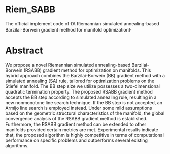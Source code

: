 # Riem_SABB
The official implement code of 《A Riemannian simulated annealing-based Barzilai-Borwein gradient method for manifold optimization》


# Abstract
We propose a novel Riemannian simulated annealing-based Barzilai-Borwein (RSABB) gradient method for optimization on manifolds. This hybrid approach combines the Barzilai-Borwein (BB) gradient method with a simulated annealing (SA) rule, tailored for optimization problems on the Stiefel manifold. The BB step size we utilize possesses a two-dimensional quadratic termination property. The proposed RSABB gradient method accepts the BB step according to simulated annealing rule, resulting in a new nonmonotone line search technique. If the BB step is not accepted, an Armijo line search is employed instead. Under some mild assumptions based on the geometric structural characteristics of the manifold, the global convergence analysis of the RSABB gradient method is established. Furthermore, the RSABB gradient method can be extended to other manifolds provided certain metrics are met.
Experimental results indicate that, the proposed algorithm is highly competitive in terms of computational performance on specific problems and outperforms several existing algorithms.
